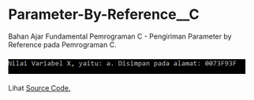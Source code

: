 # Parameter-By-Reference__C
Bahan Ajar Fundamental Pemrograman C - Pengiriman Parameter by Reference pada Pemrograman C.<br><br>
<img src="https://github.com/RizkyKhapidsyah/Parameter-By-Reference__C/blob/master/Result/001.PNG"><br><br>
Lihat <a href="https://github.com/RizkyKhapidsyah/Parameter-By-Reference__C/blob/master/Source.c">Source Code.</a>
